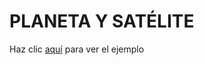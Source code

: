 # PLANETA Y SATÉLITE

Haz clic [aquí](https://kaentovidal.github.io/planet-and-satelite/) para ver el ejemplo